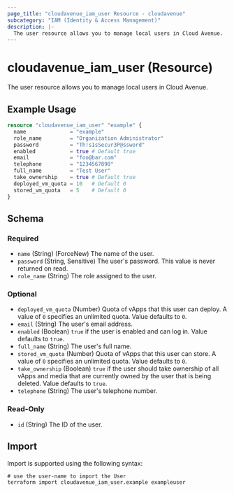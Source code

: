 ```yaml
---
page_title: "cloudavenue_iam_user Resource - cloudavenue"
subcategory: "IAM (Identity & Access Management)"
description: |-
  The user resource allows you to manage local users in Cloud Avenue.
---
```


# cloudavenue_iam_user (Resource)

The user resource allows you to manage local users in Cloud Avenue.

## Example Usage

```terraform
resource "cloudavenue_iam_user" "example" {
  name              = "example"
  role_name         = "Organization Administrator"
  password          = "Th!s1sSecur3P@ssword"
  enabled           = true # Default true
  email             = "foo@bar.com"
  telephone         = "1234567890"
  full_name         = "Test User"
  take_ownership    = true # Default true
  deployed_vm_quota = 10   # Default 0
  stored_vm_quota   = 5    # Default 0
}
```

<!-- schema generated by tfplugindocs -->
## Schema

### Required

- `name` (String) (ForceNew) The name of the user.
- `password` (String, Sensitive) The user's password. This value is never returned on read.
- `role_name` (String) The role assigned to the user.

### Optional

- `deployed_vm_quota` (Number) Quota of vApps that this user can deploy. A value of `0` specifies an unlimited quota. Value defaults to `0`.
- `email` (String) The user's email address.
- `enabled` (Boolean) `true` if the user is enabled and can log in. Value defaults to `true`.
- `full_name` (String) The user's full name.
- `stored_vm_quota` (Number) Quota of vApps that this user can store. A value of `0` specifies an unlimited quota. Value defaults to `0`.
- `take_ownership` (Boolean) `true` if the user should take ownership of all vApps and media that are currently owned by the user that is being deleted. Value defaults to `true`.
- `telephone` (String) The user's telephone number.

### Read-Only

- `id` (String) The ID of the user.

## Import

Import is supported using the following syntax:
```shell
# use the user-name to import the User
terraform import cloudavenue_iam_user.example exampleuser
```